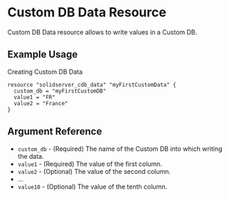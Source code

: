 # Custom DB Data Resource

Custom DB Data resource allows to write values in a Custom DB.

## Example Usage

Creating Custom DB Data
```
resource "solidserver_cdb_data" "myFirstCustomData" {
  custom_db = "myFirstCustomDB"
  value1 = "FR"
  value2 = "France"
}
```

## Argument Reference

* `custom_db` - (Required) The name of the Custom DB into which writing the data.
* `value1` - (Required) The value of the first column.
* `value2` - (Optional) The value of the second column.
* ...
* `value10` - (Optional) The value of the tenth column.